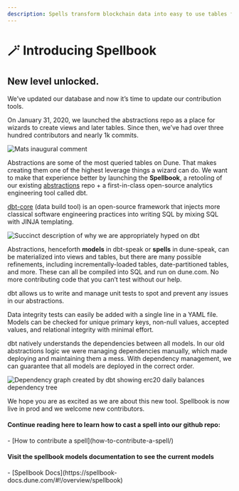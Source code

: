 ```yaml
---
description: Spells transform blockchain data into easy to use tables for all analysts!
---
```


# 🪄 Introducing Spellbook

## New level unlocked.

We’ve updated our database and now it’s time to update our contribution tools.

On January 31, 2020, we launched the abstractions repo as a place for wizards to create views and later tables. Since then, we’ve had over three hundred contributors and nearly 1k commits.

![Mats inaugural comment](https://lh3.googleusercontent.com/meUyvFUduwOIY8pm1I0Ce2HTTSndb5rgGycrWEWzcIeMCNsluARtfEP980iyJ0oiURs-KI6S8iF5vRiemNol7nEZn4UZjFUqhADOPlxXkdimu7T5jA-gisFoEzkoGszWTuXNoZpbj5rRU3EWPk8)

Abstractions are some of the most queried tables on Dune. That makes creating them one of the highest leverage things a wizard can do. We want to make that experience better by launching the **Spellbook**, a retooling of our existing [abstractions](https://github.com/duneanalytics/abstractions) repo + a first-in-class open-source analytics engineering tool called dbt.

[dbt-core](https://docs.getdbt.com/docs/introduction) (data build tool) is an open-source framework that injects more classical software engineering practices into writing SQL by mixing SQL with JINJA templating.

![Succinct description of why we are appropriately hyped on dbt ](https://lh5.googleusercontent.com/qloTvFTbRUeDcK3L5jecL7DbRzxhx8LrMf20RP6U3Wd4EWPKRQSgkctH8a9KpUPfUW6PdosA6uAxOiscz0tfCHifZNtanIiTyLhfCtQmCv159iHHerUEo4SAF\_Os\_s3BMEPj99\_J1Qendyi\_W00)

Abstractions, henceforth **models** in dbt-speak or **spells** in dune-speak, can be materialized into views and tables, but there are many possible refinements, including incrementally-loaded tables, date-partitioned tables, and more. These can all be compiled into SQL and run on dune.com. No more contributing code that you can’t test without our help.

dbt allows us to write and manage unit tests to spot and prevent any issues in our abstractions.

Data integrity tests can easily be added with a single line in a YAML file. Models can be checked for unique primary keys, non-null values, accepted values, and relational integrity with minimal effort.

dbt natively understands the dependencies between all models. In our old abstractions logic we were managing dependencies manually, which made deploying and maintaining them a mess. With dependency management, we can guarantee that all models are deployed in the correct order.

![Dependency graph created by dbt showing erc20 daily balances dependency tree](https://lh5.googleusercontent.com/0WikhWy2j\_jonRdBkuf0S2Z9f2ZJegTnM4WQjKZpO0T-biYx\_JNzBceEuM10AevnCeSE077ikWSFGicf90XBvCxa1XGOVYxi4hVCsP6HRwLFjugV6gTQSn15aviuQ1VQ0nYb0ir4pmRqKR3DV9g)

We hope you are as excited as we are about this new tool. Spellbook is now live in prod and we welcome new contributors.

#### Continue reading here to learn how to cast a spell into our github repo:

<div class="cards grid" markdown>
- [How to contribute a spell](how-to-contribute-a-spell/)
</div>

#### Visit the spellbook models documentation to see the current models

<div class="cards grid" markdown>
- [Spellbook Docs](https://spellbook-docs.dune.com/#!/overview/spellbook)
</div>


